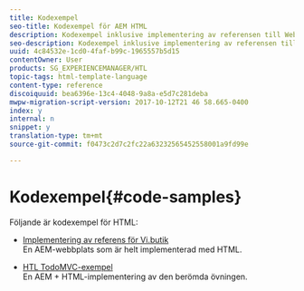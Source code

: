 ```yaml
---
title: Kodexempel
seo-title: Kodexempel för AEM HTML
description: Kodexempel inklusive implementering av referensen till Web.Retail
seo-description: Kodexempel inklusive implementering av referensen till Web.Retail
uuid: 4c84532e-1cd0-4faf-b99c-1965557b5d15
contentOwner: User
products: SG_EXPERIENCEMANAGER/HTL
topic-tags: html-template-language
content-type: reference
discoiquuid: bea6396e-13c4-4048-9a8a-e5d7c281deba
mwpw-migration-script-version: 2017-10-12T21 46 58.665-0400
index: y
internal: n
snippet: y
translation-type: tm+mt
source-git-commit: f0473c2d7c2fc22a63232565452558001a9fd99e

---
```



# Kodexempel{#code-samples}

Följande är kodexempel för HTML:

* [Implementering av referens för Vi.butik](https://helpx.adobe.com/experience-manager/6-4/sites/developing/using/we-retail.html)\
   En AEM-webbplats som är helt implementerad med HTML.

* [HTL TodoMVC-exempel](https://github.com/Adobe-Marketing-Cloud/aem-sightly-sample-todomvc)\
   En AEM + HTML-implementering av den berömda övningen.
